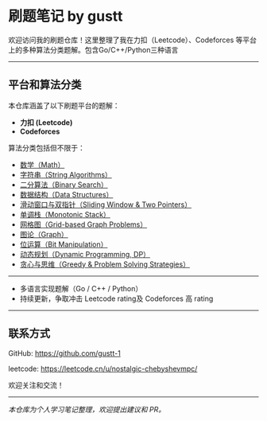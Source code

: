# 刷题笔记 by gustt

欢迎访问我的刷题仓库！这里整理了我在力扣（Leetcode）、Codeforces 等平台上的多种算法分类题解。包含Go/C++/Python三种语言

---

##  平台和算法分类

本仓库涵盖了以下刷题平台的题解：

- **力扣 (Leetcode)**
- **Codeforces**

算法分类包括但不限于：


- [数学（Math）](./math/README.md)
- [字符串（String Algorithms）](./string/README.md)
- [二分算法（Binary Search）](./binary-search/README.md)
- [数据结构（Data Structures）](./data-structure/README.md)
- [滑动窗口与双指针（Sliding Window & Two Pointers）](./sliding-window/README.md)
- [单调栈（Monotonic Stack）](./monotonic-stack/README.md)
- [网格图（Grid-based Graph Problems）](./grid/README.md)
- [图论（Graph）](./graph/README.md)
- [位运算（Bit Manipulation）](./bit/README.md)
- [动态规划（Dynamic Programming, DP）](./dp/README.md)
- [贪心与思维（Greedy & Problem Solving Strategies）](./greedy/README.md)


---


- 多语言实现题解（Go / C++ / Python）
- 持续更新，争取冲击 Leetcode rating及 Codeforces 高 rating


---

##  联系方式

GitHub: https://github.com/gustt-1

leetcode: https://leetcode.cn/u/nostalgic-chebyshevmpc/

欢迎关注和交流！

---

*本仓库为个人学习笔记整理，欢迎提出建议和 PR。*
